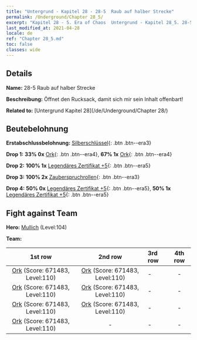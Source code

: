```yaml
---
title: "Untergrund - Kapitel 28 - 28-5  Raub auf halber Strecke"
permalink: /Underground/Chapter 28_5/
excerpt: "Kapitel 28 - 5. Era of Chaos  Untergrund - Kapitel 28_5. 28-5  Raub auf halber Strecke"
last_modified_at: 2021-04-28
locale: de
ref: "Chapter 28_5.md"
toc: false
classes: wide
---
```


## Details

 **Name:** 28-5  Raub auf halber Strecke

 **Beschreibung:**       Öffnet den Rucksack, damit sich mir sein Inhalt offenbart!

 **Related to:** [Untergrund Kapitel 28](/de/Underground/Chapter 28/)

## Beutebelohnung

 **Erstabschlussbelohnung:** [Silberschlüssel](/ItemsDE/con_693/){: .btn .btn--era3}

 **Drop 1:** **33% 0x** [Ork](/ItemsDE/unt_219/){: .btn .btn--era4}, **67% 1x** [Ork](/ItemsDE/unt_219/){: .btn .btn--era4}

 **Drop 2:** **100% 1x** [Legendäres Zertifikat +5](/ItemsDE/mat_102/){: .btn .btn--era5}

 **Drop 3:** **100% 2x** [Zauberspruchrollen](/ItemsDE/con_694/){: .btn .btn--era3}

 **Drop 4:** **50% 0x** [Legendäres Zertifikat +5](/ItemsDE/mat_102/){: .btn .btn--era5}, **50% 1x** [Legendäres Zertifikat +5](/ItemsDE/mat_102/){: .btn .btn--era5}


## Fight against Team
 **Hero:** [Mullich](/de/heroes/Mullich/) (Level:104)

 **Team:**


  | 1st row | 2nd row | 3rd row | 4th row |
  |:----:|:----:|:----|:----:|
  | [Ork](/de/units/Orc/) (Score: 671483, Level:110)  | [Ork](/de/units/Orc/) (Score: 671483, Level:110)  | - | - |
  | [Ork](/de/units/Orc/) (Score: 671483, Level:110)  | [Ork](/de/units/Orc/) (Score: 671483, Level:110)  | - | - |
  | [Ork](/de/units/Orc/) (Score: 671483, Level:110)  | [Ork](/de/units/Orc/) (Score: 671483, Level:110)  | - | - |
  | [Ork](/de/units/Orc/) (Score: 671483, Level:110)  | - | - | - |


